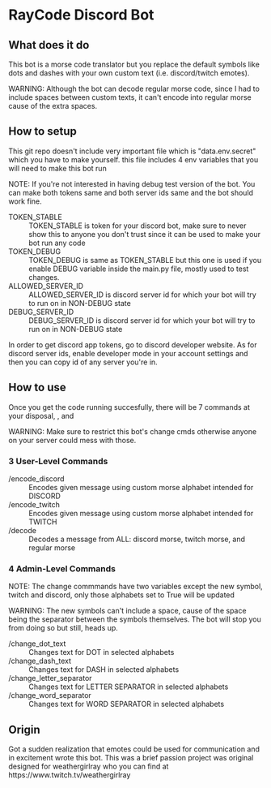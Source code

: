 # RayCode Discord Bot

## What does it do
<p>This bot is a morse code translator but you replace the default symbols like dots and dashes with your own custom text (i.e. discord/twitch emotes).</p>
<p>WARNING: Although the bot can decode regular morse code, since I had to include spaces between custom texts, it can't encode into regular morse cause of the extra spaces.</p>

## How to setup
<p>This git repo doesn't include very important file which is "data.env.secret" which you have to make yourself. this file includes 4 env variables that you will need to make this bot run</p>
<p>NOTE: If you're not interested in having debug test version of the bot. You can make both tokens same and both server ids same and the bot should work fine.</p>
<dl>
  <dt>TOKEN_STABLE</dt><dd>TOKEN_STABLE is token for your discord bot, make sure to never show this to anyone you don't trust since it can be used to make your bot run any code</dd>
  <dt>TOKEN_DEBUG</dt><dd>TOKEN_DEBUG is same as TOKEN_STABLE but this one is used if you enable DEBUG variable inside the main.py file, mostly used to test changes.</dd>
  <dt>ALLOWED_SERVER_ID</dt><dd>ALLOWED_SERVER_ID is discord server id for which your bot will try to run on in NON-DEBUG state</dd>
  <dt>DEBUG_SERVER_ID</dt><dd>DEBUG_SERVER_ID is discord server id for which your bot will try to run on in NON-DEBUG state</dd>
</dl>
<p>In order to get discord app tokens, go to discord developer website. As for discord server ids, enable developer mode in your account settings and then you can copy id of any server you're in.</p>

## How to use
<p>Once you get the code running succesfully, there will be 7 commands at your disposal, , and </p>
<p>WARNING: Make sure to restrict this bot's change cmds otherwise anyone on your server could mess with those.</p>
<h3>3 User-Level Commands</h3>
<dl>
  <dt>/encode_discord</dt><dd>Encodes given message using custom morse alphabet intended for DISCORD</dd>
  <dt>/encode_twitch</dt><dd>Encodes given message using custom morse alphabet intended for TWITCH</dd>
  <dt>/decode</dt><dd>Decodes a message from ALL: discord morse, twitch morse, and regular morse</dd>
</dl>
<h3>4 Admin-Level Commands</h3>
<p>NOTE: The change commmands have two variables except the new symbol, twitch and discord, only those alphabets set to True will be updated</p>
<p>WARNING: The new symbols can't include a space, cause of the space being the separator between the symbols themselves. The bot will stop you from doing so but still, heads up.</p>
<dl>
  <dt>/change_dot_text</dt><dd>Changes text for DOT in selected alphabets</dd>
  <dt>/change_dash_text</dt><dd>Changes text for DASH in selected alphabets</dd>
  <dt>/change_letter_separator</dt><dd>Changes text for LETTER SEPARATOR in selected alphabets</dd>
  <dt>/change_word_separator</dt><dd>Changes text for WORD SEPARATOR in selected alphabets</dd>
</dl>

## Origin
<p>Got a sudden realization that emotes could be used for communication and in excitement wrote this bot. This was a brief passion project was original designed for weathergirlray who you can find at https://www.twitch.tv/weathergirlray</p>
